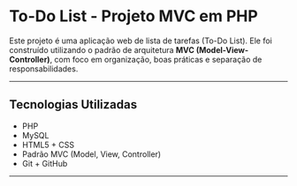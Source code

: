 # To-Do List - Projeto MVC em PHP

Este projeto é uma aplicação web de lista de tarefas (To-Do List). Ele foi construído utilizando o padrão de arquitetura **MVC (Model-View-Controller)**, com foco em organização, boas práticas e separação de responsabilidades.

---

## Tecnologias Utilizadas

- PHP
- MySQL
- HTML5 + CSS
- Padrão MVC (Model, View, Controller)
- Git + GitHub

---



